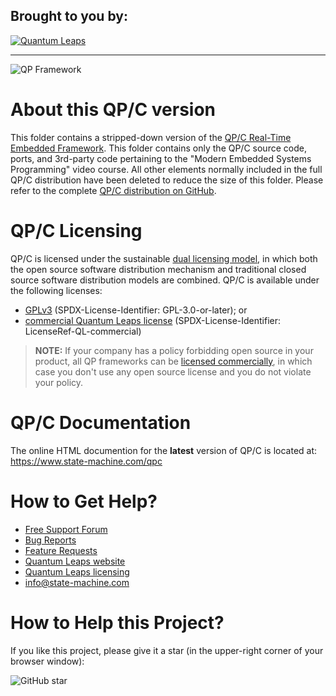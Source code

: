 ## Brought to you by:
[![Quantum Leaps](https://www.state-machine.com/attachments/logo_ql_400.png)](https://www.state-machine.com)

---------------------------------------------------------------------
![QP Framework](https://www.state-machine.com/img/qp_banner.jpg)

# About this QP/C version
This folder contains a stripped-down version of the
[QP/C Real-Time Embedded Framework](https://www.state-machine.com/products/qp).
This folder contains only the QP/C source code, ports, and 3rd-party code
pertaining to the "Modern Embedded Systems Programming" video course.
All other elements normally included in the full QP/C distribution have been
deleted to reduce the size of this folder. Please refer to the complete
[QP/C distribution on GitHub](https://github.com/QuantumLeaps/qpc).

# QP/C Licensing
QP/C is licensed under the sustainable [dual licensing model][Lic],
in which both the open source software distribution mechanism and
traditional closed source software distribution models are combined.
QP/C is available under the following licenses:

- [GPLv3](https://www.gnu.org/copyleft/gpl.html) (SPDX-License-Identifier: GPL-3.0-or-later); or
- [commercial Quantum Leaps license](https://www.state-machine.com/licensing#Commercial)
  (SPDX-License-Identifier: LicenseRef-QL-commercial)

> **NOTE:** If your company has a policy forbidding open source in your
product, all QP frameworks can be [licensed commercially][Lic], in which case
you don't use any open source license and you do not violate your policy.


# QP/C Documentation
The online HTML documention for the **latest** version of QP/C is located
at: https://www.state-machine.com/qpc

# How to Get Help?
- [Free Support Forum](https://sourceforge.net/p/qpc/discussion/668726)
- [Bug Reports](https://sourceforge.net/p/qpc/bugs/)
- [Feature Requests](https://sourceforge.net/p/qpc/feature-requests/)
- [Quantum Leaps website](https://www.state-machine.com)
- [Quantum Leaps licensing](https://www.state-machine.com/licensing)
- [info@state-machine.com](mailto:info@state-machine.com)


# How to Help this Project?
If you like this project, please give it a star (in the upper-right corner of your browser window):

![GitHub star](https://www.state-machine.com/img/github-star.jpg)


   [RTEF]: <https://www.state-machine.com/rtef>
   [QP]: <https://www.state-machine.com/products/qp>
   [QP/C]: <https://www.state-machine.com/qpc>
   [QP/C++]: <https://www.state-machine.com/qpcpp>
   [QM]: <https://www.state-machine.com/products/qm>
   [Active]: <https://www.state-machine.com/active-object>
   [HSM]: <https://www.state-machine.com/fsm#HSM>
   [Lic]: <https://www.state-machine.com/licensing>
   [Cust]: <https://www.state-machine.com/customers>
   [AN]: <https://www.state-machine.com/doc/AN_Getting_Started_with_QP.pdf>
   [Tutorial]: <https://www.state-machine.com/qpc/gs_tut.html>
   [Video]: <https://youtu.be/O7ER6_VqIH0>
